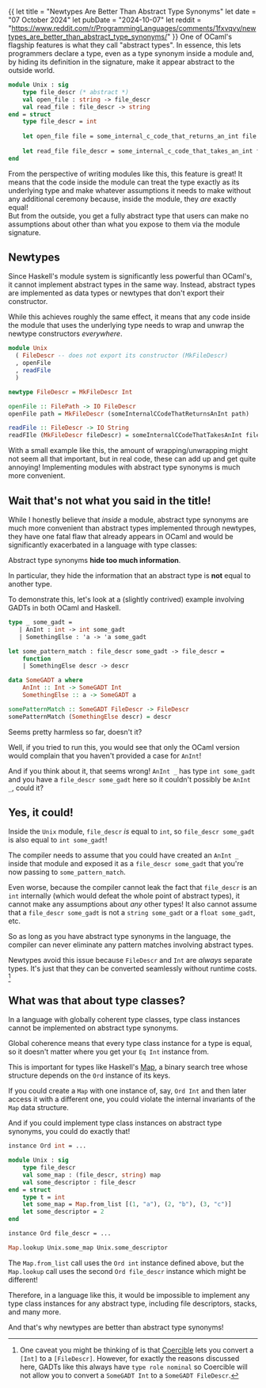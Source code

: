 {{
let title = "Newtypes Are Better Than Abstract Type Synonyms"
let date = "07 October 2024"
let pubDate = "2024-10-07"
let reddit = "https://www.reddit.com/r/ProgrammingLanguages/comments/1fxvqvy/newtypes_are_better_than_abstract_type_synonyms/"
}}
One of OCaml's flagship features is what they call "abstract types".
In essence, this lets programmers declare a type, even as a type synonym inside a module and, by hiding its definition in the signature, make it appear abstract to the outside world.

```ocaml
module Unix : sig
    type file_descr (* abstract *)
    val open_file : string -> file_descr
    val read_file : file_descr -> string
end = struct
    type file_descr = int
    
    let open_file file = some_internal_c_code_that_returns_an_int file
    
    let read_file file_descr = some_internal_c_code_that_takes_an_int file_descr
end
```

From the perspective of writing modules like this, this feature is great!
It means that the code inside the module can treat the type exactly as its underlying type and make whatever assumptions it needs to make without any additional ceremony because, inside the module, they *are* exactly equal!  
But from the outside, you get a fully abstract type that users can make no assumptions about other than what you expose to them via the module signature.

## Newtypes
Since Haskell's module system is significantly less powerful than OCaml's, it cannot implement abstract types in the same way. Instead, abstract types are implemented as data types or newtypes that don't export their constructor.

While this achieves roughly the same effect, it means that any code inside the module that uses the underlying type needs to wrap and unwrap the newtype constructors *everywhere*.
```hs
module Unix
  ( FileDescr -- does not export its constructor (MkFileDescr)
  , openFile
  , readFile
  )

newtype FileDescr = MkFileDescr Int

openFile :: FilePath -> IO FileDescr
openFile path = MkFileDescr (someInternalCCodeThatReturnsAnInt path)

readFile :: FileDescr -> IO String
readFIle (MkFileDescr fileDescr) = someInternalCCodeThatTakesAnInt fileDescr
```
With a small example like this, the amount of wrapping/unwrapping might not seem all that important, but in real code, these can add up and get quite annoying!
Implementing modules with abstract type synonyms is much more convenient.

## Wait that's not what you said in the title!
While I honestly believe that *inside* a module, abstract type synonyms are much more convenient than abstract types implemented through newtypes, they have one fatal flaw that already appears in OCaml and would be significantly exacerbated in a language with type classes:

Abstract type synonyms **hide too much information**.

In particular, they hide the information that an abstract type is **not** equal to another type.

To demonstrate this, let's look at a (slightly contrived) example involving GADTs in both OCaml and Haskell.
```ocaml
type _ some_gadt =
   | AnInt : int -> int some_gadt
   | SomethingElse : 'a -> 'a some_gadt

let some_pattern_match : file_descr some_gadt -> file_descr =
    function
    | SomethingElse descr -> descr
```
<span></span>
```hs
data SomeGADT a where
    AnInt :: Int -> SomeGADT Int
    SomethingElse :: a -> SomeGADT a

somePatternMatch :: SomeGADT FileDescr -> FileDescr
somePatternMatch (SomethingElse descr) = descr
```

Seems pretty harmless so far, doesn't it?

Well, if you tried to run this, you would see that only the OCaml version would complain that you haven't provided a case for `AnInt`!

And if you think about it, that seems wrong! `AnInt _` has type `int some_gadt` and you have a `file_descr some_gadt` here so it couldn't possibly be `AnInt _`, could it?

## Yes, it could!
Inside the `Unix` module, `file_descr` *is* equal to `int`, so `file_descr some_gadt` is also equal to `int some_gadt`!

The compiler needs to assume that you could have created an `AnInt _` inside that module and exposed it as a `file_descr some_gadt` that you're now passing to `some_pattern_match`.

Even worse, because the compiler cannot leak the fact that `file_descr` is an `int` internally (which would defeat the whole point of abstract types), it cannot make any assumptions about *any* other types! It also cannot assume that a `file_descr some_gadt` is not a `string some_gadt` or a `float some_gadt`, etc.

So as long as you have abstract type synonyms in the language, the compiler can never eliminate any pattern matches involving abstract types.

Newtypes avoid this issue because `FileDescr` and `Int` are *always* separate types. It's just that they can be converted seamlessly without runtime costs. [^coercible]

## What was that about type classes?
In a language with globally coherent type classes, type class instances cannot be implemented on abstract type synonyms.

Global coherence means that every type class instance for a type is equal, so it doesn't matter where you get your `Eq Int` instance from.

This is important for types like Haskell's [Map](https://www.stackage.org/haddock/lts-22.37/containers-0.6.7/Data-Map.html), a binary search tree whose structure depends on the `Ord` instance of its keys.

If you could create a `Map` with one instance of, say, `Ord Int` and then later access it with a different one, you could violate the internal invariants of the `Map` data structure.

And if you could implement type class instances on abstract type synonyms, you could do exactly that!

```ocaml
instance Ord int = ...

module Unix : sig
    type file_descr
    val some_map : (file_descr, string) map
    val some_descriptor : file_descr
end = struct
    type t = int
    let some_map = Map.from_list [(1, "a"), (2, "b"), (3, "c")]
    let some_descriptor = 2
end

instance Ord file_descr = ...

Map.lookup Unix.some_map Unix.some_descriptor
```

The `Map.from_list` call uses the `Ord int` instance defined above, but the `Map.lookup` call uses the second `Ord file_descr` instance which might be different!

Therefore, in a language like this, it would be impossible to implement any type class instances for any abstract type, including file descriptors, stacks, and many more.

And that's why newtypes are better than abstract type synonyms!

[^coercible]: One caveat you might be thinking of is that [Coercible](https://www.stackage.org/haddock/lts-22.37/base-4.18.2.1/Data-Coerce.html#t:Coercible) lets you convert a `[Int]` to a `[FileDescr]`. However, for exactly the reasons discussed here, GADTs like this always have `type role nominal` so Coercible will not allow you to convert a `SomeGADT Int` to a `SomeGADT FileDescr`.
